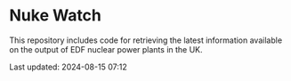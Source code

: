 # Nuke Watch

This repository includes code for retrieving the latest information available on the output of EDF nuclear power plants in the UK.

Last updated: 2024-08-15 07:12